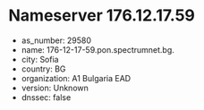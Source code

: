 # Nameserver 176.12.17.59

* as_number: 29580
* name: 176-12-17-59.pon.spectrumnet.bg.
* city: Sofia
* country: BG
* organization: A1 Bulgaria EAD
* version: Unknown
* dnssec: false
